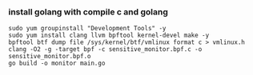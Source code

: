 ### install golang with compile c and golang
```
sudo yum groupinstall "Development Tools" -y
sudo yum install clang llvm bpftool kernel-devel make -y
bpftool btf dump file /sys/kernel/btf/vmlinux format c > vmlinux.h
clang -O2 -g -target bpf -c sensitive_monitor.bpf.c -o sensitive_monitor.bpf.o
go build -o monitor main.go
```